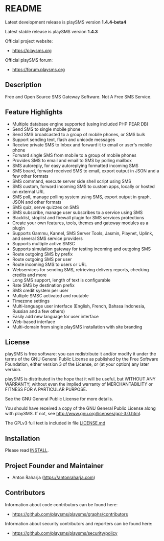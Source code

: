 # README

Latest development release is playSMS version **1.4.4-beta4**

Latest stable release is playSMS version **1.4.3**

Official project website:

* https://playsms.org

Official playSMS forum:

* https://forum.playsms.org


## Description

Free and Open Source SMS Gateway Software. Not A Free SMS Service.


## Feature Highlights

* Multiple database engine supported (using included PHP PEAR DB)
* Send SMS to single mobile phone
* Send SMS broadcasted to a group of mobile phones, or SMS bulk
* Support sending text, flash and unicode messages
* Receive private SMS to Inbox and forward it to email or user's mobile phone
* Forward single SMS from mobile to a group of mobile phones 
* Provides SMS to email and email to SMS by polling mailbox
* SMS autoreply, for easy autoreplying formatted incoming SMS
* SMS board, forward received SMS to email, export output in JSON and a few other formats
* SMS command, execute server side shell script using SMS
* SMS custom, forward incoming SMS to custom apps, locally or hosted on external URL
* SMS poll, manage polling system using SMS, export output in graph, JSON and other formats
* SMS quiz, serve quizzes on SMS
* SMS subscribe, manage user subscribes to a service using SMS
* Blacklist, stoplist and firewall plugin for SMS services protections
* Create your own features, tools, themes and gateway modules as a plugin
* Supports Gammu, Kannel, SMS Server Tools, Jasmin, Playnet, Uplink, and several SMS service providers
* Supports multiple active SMSC
* Supports simulation gateway for testing incoming and outgoing SMS
* Route outgoing SMS by prefix
* Route outgoing SMS per user
* Route incoming SMS to users or URL
* Webservices for sending SMS, retrieving delivery reports, checking credits and more
* Long SMS support, length of text is configurable
* Rate SMS by destination prefix
* SMS credit system per user
* Multiple SMSC activated and routable
* Timezone settings
* Multi-language user interface (English, French, Bahasa Indonesia, Russian and a few others)
* Easily add new language for user interface
* Web-based interface
* Multi-domain from single playSMS installation with site branding


## License

playSMS is free software: you can redistribute it and/or modify it under the terms of the 
GNU General Public License as published by the Free Software Foundation, either version 3 
of the License, or (at your option) any later version.

playSMS is distributed in the hope that it will be useful, but WITHOUT ANY WARRANTY; without 
even the implied warranty of MERCHANTABILITY or FITNESS FOR A PARTICULAR PURPOSE.

See the GNU General Public License for more details.

You should have received a copy of the GNU General Public License along with playSMS. 
If not, see http://www.gnu.org/licenses/gpl-3.0.html.

The GPLv3 full text is included in file [LICENSE.md](LICENSE.md)


## Installation

Please read [INSTALL](INSTALL.md "playSMS installation document").


## Project Founder and Maintainer

* Anton Raharja (https://antonraharja.com)


## Contributors

Information about code contributors can be found here:

* https://github.com/playsms/playsms/graphs/contributors

Information about security contributors and reporters can be found here:

* https://github.com/playsms/playsms/security/policy

